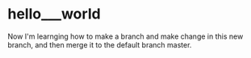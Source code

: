 # hello___world

Now I'm learnging how to make a branch and make change in this new branch,
and then merge it to the default branch master.
